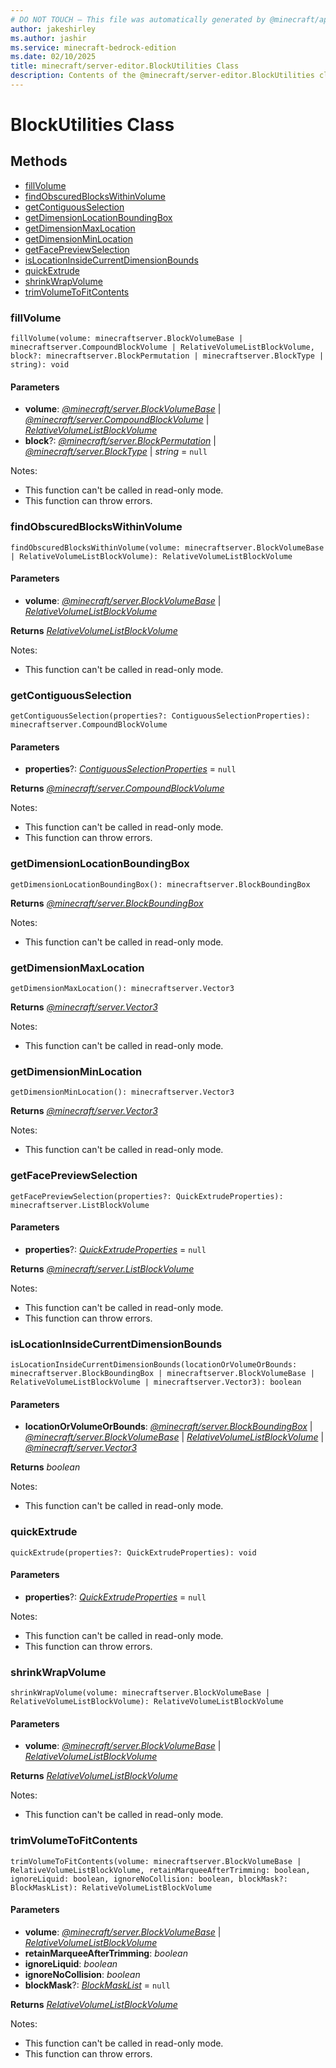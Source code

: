 ```yaml
---
# DO NOT TOUCH — This file was automatically generated by @minecraft/api-docs-generator, to report problems file an issue at https://github.com/Mojang/minecraft-scripting-libraries
author: jakeshirley
ms.author: jashir
ms.service: minecraft-bedrock-edition
ms.date: 02/10/2025
title: minecraft/server-editor.BlockUtilities Class
description: Contents of the @minecraft/server-editor.BlockUtilities class.
---
```

# BlockUtilities Class

## Methods
- [fillVolume](#fillvolume)
- [findObscuredBlocksWithinVolume](#findobscuredblockswithinvolume)
- [getContiguousSelection](#getcontiguousselection)
- [getDimensionLocationBoundingBox](#getdimensionlocationboundingbox)
- [getDimensionMaxLocation](#getdimensionmaxlocation)
- [getDimensionMinLocation](#getdimensionminlocation)
- [getFacePreviewSelection](#getfacepreviewselection)
- [isLocationInsideCurrentDimensionBounds](#islocationinsidecurrentdimensionbounds)
- [quickExtrude](#quickextrude)
- [shrinkWrapVolume](#shrinkwrapvolume)
- [trimVolumeToFitContents](#trimvolumetofitcontents)

### **fillVolume**
`
fillVolume(volume: minecraftserver.BlockVolumeBase | minecraftserver.CompoundBlockVolume | RelativeVolumeListBlockVolume, block?: minecraftserver.BlockPermutation | minecraftserver.BlockType | string): void
`

#### **Parameters**
- **volume**: [*@minecraft/server.BlockVolumeBase*](../../../scriptapi/minecraft/server/BlockVolumeBase.md) | [*@minecraft/server.CompoundBlockVolume*](../../../scriptapi/minecraft/server/CompoundBlockVolume.md) | [*RelativeVolumeListBlockVolume*](RelativeVolumeListBlockVolume.md)
- **block**?: [*@minecraft/server.BlockPermutation*](../../../scriptapi/minecraft/server/BlockPermutation.md) | [*@minecraft/server.BlockType*](../../../scriptapi/minecraft/server/BlockType.md) | *string* = `null`
  
Notes:
- This function can't be called in read-only mode.
- This function can throw errors.

### **findObscuredBlocksWithinVolume**
`
findObscuredBlocksWithinVolume(volume: minecraftserver.BlockVolumeBase | RelativeVolumeListBlockVolume): RelativeVolumeListBlockVolume
`

#### **Parameters**
- **volume**: [*@minecraft/server.BlockVolumeBase*](../../../scriptapi/minecraft/server/BlockVolumeBase.md) | [*RelativeVolumeListBlockVolume*](RelativeVolumeListBlockVolume.md)

**Returns** [*RelativeVolumeListBlockVolume*](RelativeVolumeListBlockVolume.md)
  
Notes:
- This function can't be called in read-only mode.

### **getContiguousSelection**
`
getContiguousSelection(properties?: ContiguousSelectionProperties): minecraftserver.CompoundBlockVolume
`

#### **Parameters**
- **properties**?: [*ContiguousSelectionProperties*](ContiguousSelectionProperties.md) = `null`

**Returns** [*@minecraft/server.CompoundBlockVolume*](../../../scriptapi/minecraft/server/CompoundBlockVolume.md)
  
Notes:
- This function can't be called in read-only mode.
- This function can throw errors.

### **getDimensionLocationBoundingBox**
`
getDimensionLocationBoundingBox(): minecraftserver.BlockBoundingBox
`

**Returns** [*@minecraft/server.BlockBoundingBox*](../../../scriptapi/minecraft/server/BlockBoundingBox.md)
  
Notes:
- This function can't be called in read-only mode.

### **getDimensionMaxLocation**
`
getDimensionMaxLocation(): minecraftserver.Vector3
`

**Returns** [*@minecraft/server.Vector3*](../../../scriptapi/minecraft/server/Vector3.md)
  
Notes:
- This function can't be called in read-only mode.

### **getDimensionMinLocation**
`
getDimensionMinLocation(): minecraftserver.Vector3
`

**Returns** [*@minecraft/server.Vector3*](../../../scriptapi/minecraft/server/Vector3.md)
  
Notes:
- This function can't be called in read-only mode.

### **getFacePreviewSelection**
`
getFacePreviewSelection(properties?: QuickExtrudeProperties): minecraftserver.ListBlockVolume
`

#### **Parameters**
- **properties**?: [*QuickExtrudeProperties*](QuickExtrudeProperties.md) = `null`

**Returns** [*@minecraft/server.ListBlockVolume*](../../../scriptapi/minecraft/server/ListBlockVolume.md)
  
Notes:
- This function can't be called in read-only mode.
- This function can throw errors.

### **isLocationInsideCurrentDimensionBounds**
`
isLocationInsideCurrentDimensionBounds(locationOrVolumeOrBounds: minecraftserver.BlockBoundingBox | minecraftserver.BlockVolumeBase | RelativeVolumeListBlockVolume | minecraftserver.Vector3): boolean
`

#### **Parameters**
- **locationOrVolumeOrBounds**: [*@minecraft/server.BlockBoundingBox*](../../../scriptapi/minecraft/server/BlockBoundingBox.md) | [*@minecraft/server.BlockVolumeBase*](../../../scriptapi/minecraft/server/BlockVolumeBase.md) | [*RelativeVolumeListBlockVolume*](RelativeVolumeListBlockVolume.md) | [*@minecraft/server.Vector3*](../../../scriptapi/minecraft/server/Vector3.md)

**Returns** *boolean*
  
Notes:
- This function can't be called in read-only mode.

### **quickExtrude**
`
quickExtrude(properties?: QuickExtrudeProperties): void
`

#### **Parameters**
- **properties**?: [*QuickExtrudeProperties*](QuickExtrudeProperties.md) = `null`
  
Notes:
- This function can't be called in read-only mode.
- This function can throw errors.

### **shrinkWrapVolume**
`
shrinkWrapVolume(volume: minecraftserver.BlockVolumeBase | RelativeVolumeListBlockVolume): RelativeVolumeListBlockVolume
`

#### **Parameters**
- **volume**: [*@minecraft/server.BlockVolumeBase*](../../../scriptapi/minecraft/server/BlockVolumeBase.md) | [*RelativeVolumeListBlockVolume*](RelativeVolumeListBlockVolume.md)

**Returns** [*RelativeVolumeListBlockVolume*](RelativeVolumeListBlockVolume.md)
  
Notes:
- This function can't be called in read-only mode.

### **trimVolumeToFitContents**
`
trimVolumeToFitContents(volume: minecraftserver.BlockVolumeBase | RelativeVolumeListBlockVolume, retainMarqueeAfterTrimming: boolean, ignoreLiquid: boolean, ignoreNoCollision: boolean, blockMask?: BlockMaskList): RelativeVolumeListBlockVolume
`

#### **Parameters**
- **volume**: [*@minecraft/server.BlockVolumeBase*](../../../scriptapi/minecraft/server/BlockVolumeBase.md) | [*RelativeVolumeListBlockVolume*](RelativeVolumeListBlockVolume.md)
- **retainMarqueeAfterTrimming**: *boolean*
- **ignoreLiquid**: *boolean*
- **ignoreNoCollision**: *boolean*
- **blockMask**?: [*BlockMaskList*](BlockMaskList.md) = `null`

**Returns** [*RelativeVolumeListBlockVolume*](RelativeVolumeListBlockVolume.md)
  
Notes:
- This function can't be called in read-only mode.
- This function can throw errors.
